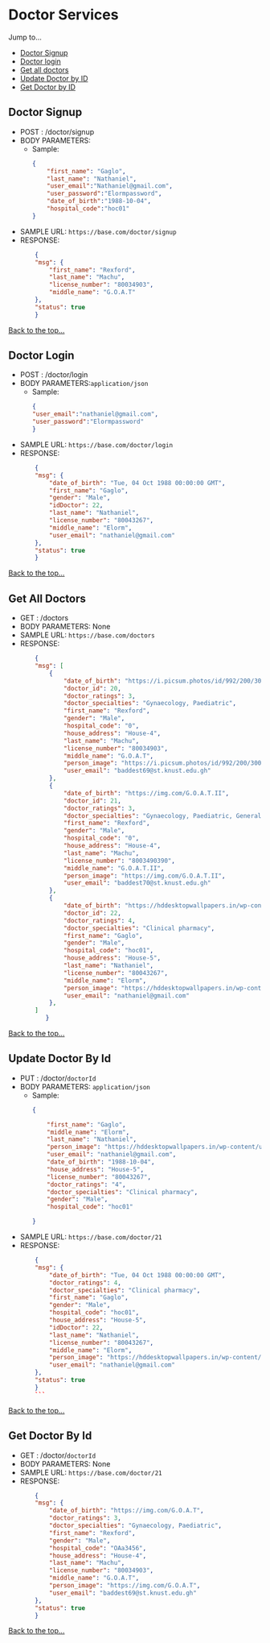 # Doctor Services

Jump to...
- [Doctor Signup](#doctor-signup)
- [Doctor login](#doctor-login)
- [Get all doctors](#get-all-doctors)
- [Update Doctor by ID](#update-doctor-by-id)
- [Get Doctor by ID](#get-doctor-by-id)


## Doctor Signup		
- POST : /doctor/signup      
- BODY PARAMETERS: 
    - Sample:
        ```json
        {
            "first_name": "Gaglo",
            "last_name": "Nathaniel",
            "user_email":"Nathaniel@gmail.com",
            "user_password":"Elormpassword",
            "date_of_birth":"1988-10-04",
            "hospital_code":"hoc01"
        }
        ```
- SAMPLE URL: `https://base.com/doctor/signup`          
- RESPONSE:
	```json
        {
        "msg": {
            "first_name": "Rexford",
            "last_name": "Machu",
            "license_number": "80034903",
            "middle_name": "G.O.A.T"
        },
        "status": true
        }
	```    
[Back to the top...](#doctor-services)

## Doctor Login			
- POST : /doctor/login
- BODY PARAMETERS:`application/json`
    - Sample:
        ```json
        {
        "user_email":"nathaniel@gmail.com",
        "user_password":"Elormpassword"
        }
        ```
- SAMPLE URL: `https://base.com/doctor/login`        
- RESPONSE:
    ```json
        {
        "msg": {
            "date_of_birth": "Tue, 04 Oct 1988 00:00:00 GMT",
            "first_name": "Gaglo",
            "gender": "Male",
            "idDoctor": 22,
            "last_name": "Nathaniel",
            "license_number": "80043267",
            "middle_name": "Elorm",
            "user_email": "nathaniel@gmail.com"
        },
        "status": true
        }
	```



[Back to the top...](#doctor-services)

## Get All Doctors		
- GET : /doctors      
- BODY PARAMETERS: None
- SAMPLE URL: `https://base.com/doctors`  
- RESPONSE:
	```json
        {
        "msg": [
            {
                "date_of_birth": "https://i.picsum.photos/id/992/200/300.jpg?hmac=TOD4LGE2HuM8Q68o5uzIoFvhlsBAiTJGRGHNMqeJTtI",
                "doctor_id": 20,
                "doctor_ratings": 3,
                "doctor_specialties": "Gynaecology, Paediatric",
                "first_name": "Rexford",
                "gender": "Male",
                "hospital_code": "0",
                "house_address": "House-4",
                "last_name": "Machu",
                "license_number": "80034903",
                "middle_name": "G.O.A.T",
                "person_image": "https://i.picsum.photos/id/992/200/300.jpg?hmac=TOD4LGE2HuM8Q68o5uzIoFvhlsBAiTJGRGHNMqeJTtI",
                "user_email": "baddest69@st.knust.edu.gh"
            },
            {
                "date_of_birth": "https://img.com/G.O.A.T.II",
                "doctor_id": 21,
                "doctor_ratings": 3,
                "doctor_specialties": "Gynaecology, Paediatric, General",
                "first_name": "Rexford",
                "gender": "Male",
                "hospital_code": "0",
                "house_address": "House-4",
                "last_name": "Machu",
                "license_number": "8003490390",
                "middle_name": "G.O.A.T.II",
                "person_image": "https://img.com/G.O.A.T.II",
                "user_email": "baddest70@st.knust.edu.gh"
            },
            {
                "date_of_birth": "https://hddesktopwallpapers.in/wp-content/uploads/2015/09/resting-images.jpg",
                "doctor_id": 22,
                "doctor_ratings": 4,
                "doctor_specialties": "Clinical pharmacy",
                "first_name": "Gaglo",
                "gender": "Male",
                "hospital_code": "hoc01",
                "house_address": "House-5",
                "last_name": "Nathaniel",
                "license_number": "80043267",
                "middle_name": "Elorm",
                "person_image": "https://hddesktopwallpapers.in/wp-content/uploads/2015/09/resting-images.jpg",
                "user_email": "nathaniel@gmail.com"
            },
        ] 
           }
	```    

[Back to the top...](#doctor-services)

## Update Doctor By Id
- PUT : /doctor/`doctorId`
- BODY PARAMETERS: `application/json`	
    - Sample:
        ```json
        {

            "first_name": "Gaglo",
            "middle_name": "Elorm",
            "last_name": "Nathaniel",
            "person_image": "https://hddesktopwallpapers.in/wp-content/uploads/2015/09/resting-images.jpg",
            "user_email": "nathaniel@gmail.com",
            "date_of_birth": "1988-10-04",
            "house_address": "House-5",
            "license_number": "80043267",
            "doctor_ratings": "4",
            "doctor_specialties": "Clinical pharmacy",
            "gender": "Male",
            "hospital_code": "hoc01"
        
        }

	    ```
- SAMPLE URL: `https://base.com/doctor/21`  
- RESPONSE:
    ```json
        {
        "msg": {
            "date_of_birth": "Tue, 04 Oct 1988 00:00:00 GMT",
            "doctor_ratings": 4,
            "doctor_specialties": "Clinical pharmacy",
            "first_name": "Gaglo",
            "gender": "Male",
            "hospital_code": "hoc01",
            "house_address": "House-5",
            "idDoctor": 22,
            "last_name": "Nathaniel",
            "license_number": "80043267",
            "middle_name": "Elorm",
            "person_image": "https://hddesktopwallpapers.in/wp-content/uploads/2015/09/resting-images.jpg",
            "user_email": "nathaniel@gmail.com"
        },
        "status": true
        }
        ```    

    
[Back to the top...](#doctor-services)

## Get Doctor By Id		
- GET : /doctor/`doctorId`       
- BODY PARAMETERS: None
- SAMPLE URL: `https://base.com/doctor/21` 
- RESPONSE:
	```json
        {
        "msg": {
            "date_of_birth": "https://img.com/G.O.A.T",
            "doctor_ratings": 3,
            "doctor_specialties": "Gynaecology, Paediatric",
            "first_name": "Rexford",
            "gender": "Male",
            "hospital_code": "OAa3456",
            "house_address": "House-4",
            "last_name": "Machu",
            "license_number": "80034903",
            "middle_name": "G.O.A.T",
            "person_image": "https://img.com/G.O.A.T",
            "user_email": "baddest69@st.knust.edu.gh"
        },
        "status": true
        }
	```
[Back to the top...](#doctor-services)
